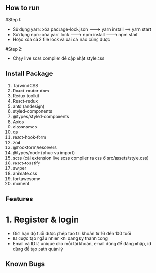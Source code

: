 ## How to run
#Step 1:
- Sử dụng yarn: xóa package-lock.json ---> yarn install --> yarn start
- Sử dụng npm: xóa yarn.lock ---> npm install ---> npm start
- Hoặc xóa cả 2 file lock và xài cái nào cũng được

#Step 2:
- Chạy live scss compiler để cập nhật style.css

## Install Package
1. TailwindCSS
2. React-router-dom
3. Redux toolkit
4. React-redux
5. antd (andesign)
6. styled-components
7. @types/styled-components
8. Axios
9. classnames
10. qs
11. react-hook-form
12. zod
13. @hookform/resolvers
14. @types/node (phục vụ import)
15. scss (cài extension live scss compiler ra css ở src/assets/style.css)
16. react-toastify
17. swiper
18. animate.css
19. fontawesome
20. moment

## Features
# 1. Register & login
- Giới hạn độ tuổi được phép tạo tài khoản từ 16 đến 100 tuổi
- ID được tạo ngẫu nhiên khi đăng ký thành công
- Email và ID là unique cho mỗi tài khoản, email dùng để đăng nhập, id dùng để tạo path quản lý

## Known Bugs

